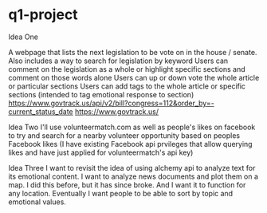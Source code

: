 # q1-project

Idea One
  
   A webpage that lists the next legislation to be vote on in the house / senate.
   Also includes a way to search for legislation by keyword
   Users can comment on the legislation as a whole or highlight specific sections and comment on those words alone
   Users can up or down vote the whole article or particular sections
   Users can add tags to the whole article or specific sections (intended to tag emotional response to section)
   https://www.govtrack.us/api/v2/bill?congress=112&order_by=-current_status_date
   https://www.govtrack.us/
   
Idea Two
  I'll use volunteermatch.com as well as people's likes on facebook to try and search for a nearby volunteer opportunity 
  based on peoples Facebook likes (I have existing Facebook api prvileges that allow querying likes and have just applied for volunteermatch's
  api key)
  
Idea Three
  I want to revisit the idea of using alchemy api to analyze text for its emotional content.  I want to analyze news documents and plot them on a map.  I did this before, but it has since broke.  And I want it to function for any location.  Eventually I want people to be able to sort by topic and emotional values.
